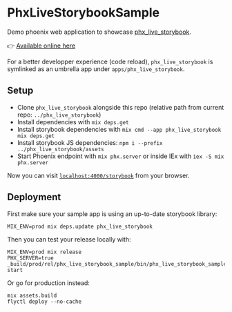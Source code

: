 # PhxLiveStorybookSample

Demo phoenix web application to showcase [phx_live_storybook](https://github.com/phenixdigital/phx_live_storybook/).

👉 [Available online here](https://phx-live-storybook-sample.fly.dev/storybook)

For a better developper experience (code reload), `phx_live_storybook` is symlinked as an umbrella app under `apps/phx_live_storybook`.

## Setup

- Clone `phx_live_storybook` alongside this repo (relative path from current repo: `../phx_live_storybook`)
- Install dependencies with `mix deps.get`
- Install storybook dependencies with `mix cmd --app phx_live_storybook mix deps.get`
- Install storybook JS dependencies: `npm i --prefix ../phx_live_storybook/assets`
- Start Phoenix endpoint with `mix phx.server` or inside IEx with `iex -S mix phx.server`

Now you can visit [`localhost:4000/storybook`](http://localhost:4000/storybook) from your browser.

## Deployment

First make sure your sample app is using an up-to-date storybook library:

```
MIX_ENV=prod mix deps.update phx_live_storybook
```

Then you can test your release locally with:

```
MIX_ENV=prod mix release
PHX_SERVER=true _build/prod/rel/phx_live_storybook_sample/bin/phx_live_storybook_sample start
```

Or go for production instead:

```
mix assets.build
flyctl deploy --no-cache
```
